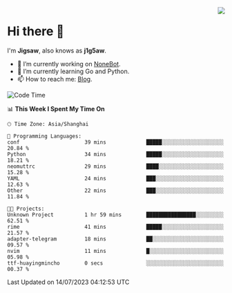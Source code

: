 <a href="#">
  <img align="right" src="https://github-readme-stats.vercel.app/api?username=j1g5awi&count_private=true&show_icons=true&title_color=80070B&text_color=B3B3B3&bg_color=212121&icon_color=80070B" />
</a>

# Hi there 👋

I'm **Jigsaw**, also knows as **j1g5aw**.

- 🔭 I’m currently working on [NoneBot](https://github.com/nonebot).
- 🌱 I’m currently learning Go and Python.
- 📫 How to reach me: [Blog](https://blog.maddestroyer.xyz/).

<!--START_SECTION:waka-->
![Code Time](http://img.shields.io/badge/Code%20Time-1%2C146%20hrs%2025%20mins-blue)

📊 **This Week I Spent My Time On** 

```text
🕑︎ Time Zone: Asia/Shanghai

💬 Programming Languages: 
conf                     39 mins             █████░░░░░░░░░░░░░░░░░░░░   20.84 % 
Python                   34 mins             █████░░░░░░░░░░░░░░░░░░░░   18.21 % 
neomuttrc                29 mins             ████░░░░░░░░░░░░░░░░░░░░░   15.28 % 
YAML                     24 mins             ███░░░░░░░░░░░░░░░░░░░░░░   12.63 % 
Other                    22 mins             ███░░░░░░░░░░░░░░░░░░░░░░   11.84 % 

🐱‍💻 Projects: 
Unknown Project          1 hr 59 mins        ████████████████░░░░░░░░░   62.51 % 
rime                     41 mins             █████░░░░░░░░░░░░░░░░░░░░   21.57 % 
adapter-telegram         18 mins             ██░░░░░░░░░░░░░░░░░░░░░░░   09.57 % 
nvim                     11 mins             █░░░░░░░░░░░░░░░░░░░░░░░░   05.98 % 
ttf-huayingmincho        0 secs              ░░░░░░░░░░░░░░░░░░░░░░░░░   00.37 % 
```


 Last Updated on 14/07/2023 04:12:53 UTC
<!--END_SECTION:waka-->
